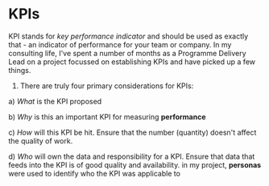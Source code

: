 # KPIs

KPI stands for _key performance indicator_ and should be used as exactly that - an indicator of performance for your team or company. In my consulting life, I've spent a 
number of months as a Programme Delivery Lead on a project focussed on establishing KPIs and have picked up a few things.

1. There are truly four primary considerations for KPIs:

  a) _What_ is the KPI proposed
  
  b) _Why_ is this an important KPI for measuring **performance**
  
  c) _How_ will this KPI be hit. Ensure that the number (quantity) doesn't affect the quality of work.
  
  d) _Who_ will own the data and responsibility for a KPI. Ensure that data that feeds into the KPI is of good quality and availability. in my project, **personas** were used to identify who the KPI was applicable to
  
